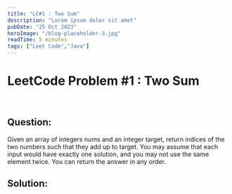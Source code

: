 ```yaml
---
title: "LC#1 : Two Sum"
description: "Lorem ipsum dolor sit amet"
pubDate: "25 Oct 2023"
heroImage: "/blog-placeholder-3.jpg"
readTime: 5 minutes
tags: ["Leet Code","Java"]
---
```


# <b> LeetCode Problem #1 : Two Sum </b>

<br>

## Question: <br/>

<p class="pl-6">
    Given an array of integers nums and an integer target, return indices of the two numbers such that they add up to target.
    You may assume that each input would have exactly one solution, and you may not use the same element twice.
    You can return the answer in any order.
</p>

## Solution: <br/>
